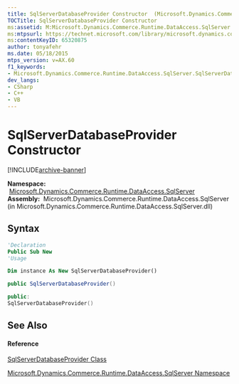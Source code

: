 ```yaml
---
title: SqlServerDatabaseProvider Constructor  (Microsoft.Dynamics.Commerce.Runtime.DataAccess.SqlServer)
TOCTitle: SqlServerDatabaseProvider Constructor
ms:assetid: M:Microsoft.Dynamics.Commerce.Runtime.DataAccess.SqlServer.SqlServerDatabaseProvider.#ctor
ms:mtpsurl: https://technet.microsoft.com/library/microsoft.dynamics.commerce.runtime.dataaccess.sqlserver.sqlserverdatabaseprovider.sqlserverdatabaseprovider(v=AX.60)
ms:contentKeyID: 65320875
author: tonyafehr
ms.date: 05/18/2015
mtps_version: v=AX.60
f1_keywords:
- Microsoft.Dynamics.Commerce.Runtime.DataAccess.SqlServer.SqlServerDatabaseProvider.#ctor
dev_langs:
- CSharp
- C++
- VB
---
```


# SqlServerDatabaseProvider Constructor


[!INCLUDE[archive-banner](includes/archive-banner.md)]

**Namespace:**  [Microsoft.Dynamics.Commerce.Runtime.DataAccess.SqlServer](microsoft-dynamics-commerce-runtime-dataaccess-sqlserver-namespace.md)  
**Assembly:**  Microsoft.Dynamics.Commerce.Runtime.DataAccess.SqlServer (in Microsoft.Dynamics.Commerce.Runtime.DataAccess.SqlServer.dll)

## Syntax

``` vb
'Declaration
Public Sub New
'Usage

Dim instance As New SqlServerDatabaseProvider()
```

``` csharp
public SqlServerDatabaseProvider()
```

``` c++
public:
SqlServerDatabaseProvider()
```

## See Also

#### Reference

[SqlServerDatabaseProvider Class](sqlserverdatabaseprovider-class-microsoft-dynamics-commerce-runtime-dataaccess-sqlserver.md)

[Microsoft.Dynamics.Commerce.Runtime.DataAccess.SqlServer Namespace](microsoft-dynamics-commerce-runtime-dataaccess-sqlserver-namespace.md)

